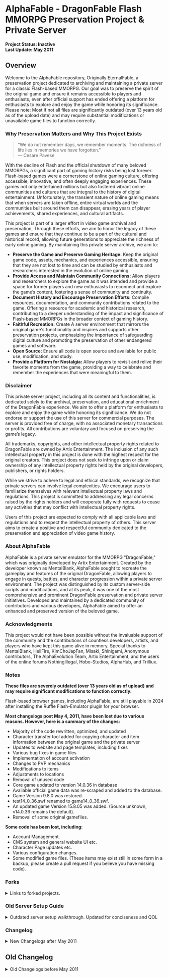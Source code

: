 # AlphaFable - DragonFable Flash MMORPG Preservation Project & Private Server
 
**Project Status: Inactive**  
**Last Update: May 2011**

## Overview

Welcome to the AlphaFable repository, Originally EternalFable, a preservation project dedicated to archiving and maintaining a private server for a classic Flash-based MMORPG. Our goal was to preserve the spirit of the original game and ensure it remains accessible to players and enthusiasts, even after official support has ended offering a platform for enthusiasts to explore and enjoy the game while honoring its significance. Please note: Most if not all files are significantly outdated (over 13 years old as of the upload date) and may require substantial modifications or unavailable game files to function correctly.

### Why Preservation Matters and Why This Project Exists

> “We do not remember days, we remember moments. The richness of life lies in memories we have forgotten.”  
> — Cesare Pavese

With the decline of Flash and the official shutdown of many beloved MMORPGs, a significant part of gaming history risks being lost forever. Flash-based games were a cornerstone of online gaming culture, offering accessible, innovative, and often deeply engaging experiences. These games not only entertained millions but also fostered vibrant online communities and cultures that are integral to the history of digital entertainment. Unfortunately, the transient nature of online gaming means that when servers are taken offline, entire virtual worlds and the communities built around them can disappear, erasing years of player achievements, shared experiences, and cultural artifacts.

This project is part of a larger effort in video game archival and preservation, Through these efforts, we aim to honor the legacy of these games and ensure that they continue to be a part of the cultural and historical record, allowing future generations to appreciate the richness of early online gaming. By maintaining this private server archive, we aim to:
- **Preserve the Game and Preserve Gaming Heritage:** Keep the original game code, assets, mechanics, and experiences accessible, ensuring that they are not lost to time and can be studied by enthusiasts and researchers interested in the evolution of online gaming.
- **Provide Access and Maintain Community Connections:** Allow players and researchers to explore the game as it was intended and provide a space for former players and new enthusiasts to reconnect and explore the game’s content, fostering a sense of community and continuity.
- **Document History and Encourage Preservation Efforts:** Compile resources, documentation, and community contributions related to the game. Offering a resource for academic and historical research, contributing to a deeper understanding of the impact and significance of Flash-based MMORPGs in the broader context of gaming history.
- **Faithful Recreation:** Create A server environment that mirrors the original game's functionality and inspires and supports other preservation projects, emphasizing the importance of safeguarding digital culture and promoting the preservation of other endangered games and software.
- **Open Source:** Ensure all code is open source and available for public use, modification, and study.
- **Provide a Platform for Nostalgia:** Allow players to revisit and relive their favorite moments from the game, providing a way to celebrate and remember the experiences that were meaningful to them.

### Disclaimer
This private server project, including all its content and functionalities, is dedicated solely to the archival, preservation, and educational enrichment of the DragonFable experience. We aim to offer a platform for enthusiasts to explore and enjoy the game while honoring its significance. We do not endorse or support the use of this server for commercial purposes. The server is provided free of charge, with no associated monetary transactions or profits. All contributions are voluntary and focused on preserving the game’s legacy.

All trademarks, copyrights, and other intellectual property rights related to DragonFable are owned by Artix Entertainment. The inclusion of any such intellectual property in this project is done with the highest respect for the original creators. This project does not seek to infringe upon or claim ownership of any intellectual property rights held by the original developers, publishers, or rights holders.

While we strive to adhere to legal and ethical standards, we recognize that private servers can involve legal complexities. We encourage users to familiarize themselves with relevant intellectual property laws and regulations. This project is committed to addressing any legal concerns raised by the rights holders and will cooperate fully with requests to cease any activities that may conflict with intellectual property rights.

Users of this project are expected to comply with all applicable laws and regulations and to respect the intellectual property of others. This server aims to create a positive and respectful community dedicated to the preservation and appreciation of video game history.

### About AlphaFable
AlphaFable is a private server emulator for the MMORPG "DragonFable," which was originally developed by Artix Entertainment. Created by the developer known as MentalBlank, AlphaFable sought to recreate the gameplay and features of the original DragonFable, allowing players to engage in quests, battles, and character progression within a private server environment. The project was distinguished by its custom server-side scripts and modifications, and at its peak, it was one of the most comprehensive and prominent DragonFable preservation and private server initiatives. Developed and maintained by a dedicated community of contributors and various developers, AlphaFable aimed to offer an enhanced and preserved version of the beloved game.

### Acknowledgments
This project would not have been possible without the invaluable support of the community and the contributions of countless developers, artists, and players who have kept this game alive in memory. Special thanks to MentalBlank, HellFire, KimChoJapFan, Misaki, Shinigami, Anonymous contributors, The AlphaEvolution Team, Artix Entertainment, and the users of the online forums NothingIllegal, Hobo-Studios, AlphaHub, and Trilliux.

### Notes

**These files are severely outdated (over 13 years old as of upload) and may require significant modifications to function correctly.**

Flash-based browser games, including AlphaFable, are still playable in 2024 after installing the Ruffle Flash-Emulator plugin for your browser.

**Most changelogs post May 4, 2011, have been lost due to various reasons. However, here is a summary of the changes:**
- Majority of the code rewritten, optimized, and updated
- Character transfer tool added for copying character and item information between the original game and the private server
- Updates to website and page templates, including fixes
- Various bug fixes in game files
- Implementation of account activation
- Changes to PVP mechanics
- Modifications to items
- Adjustments to locations
- Removal of unused code
- Core game updated to version 14.0.36 in database
- Available official game data was re-scraped and added to the database.
- Game Version 9.8.0 was restored.
- test14_0_36.swf renamed to game14_0_36.swf.
- An updated game Version 15.8.05 was added. (Source unknown, v14.0.36 remains the default).
- Removal of some original gamefiles.

**Some code has been lost, including:**
- Account Management.
- CMS system and general website UI etc.
- Character Page updates etc.
- Various configuration changes.
- Some modified game files.
(These items may exist still in some form in a backup, please create a pull request if you believe you have missing code).

### Forks
<details>
<summary>Links to forked projects.</summary>
There are various forks of this project, some of which may not include the latest code or might contain code that is no longer available even to the original developers. One of the more recent forks is maintained by Draconiandeveloper and can be accessed at [Draconiandeveloper's AlphaFable Repo](https://github.com/draconiandeveloper/AlphaFable). This fork provides a modern update with quality-of-life improvements and bug fixes for an older codebase and incorporates Docker container deployment. Draconiandeveloper's rationale for their fork, which parallels my own childhood experiences and the motivation behind the original AlphaFable, can be reviewed here: [Draconiandeveloper's Rationale](https://github.com/draconiandeveloper/AlphaFable/blob/main/RATIONALE.md).

Personal note: The fleeting nature of memories is a poignant reminder of our vulnerabilities and the impermanence of life. Navigating phases that feel akin to limbo can be disorienting and it is completely understandable to feel a sense of detachment from your lived experiences, especially when they are viewed through a haze of nostalgia. I strongly believe that there is value for all individuals to preserve and share their stories. The desire to contribute to something that might otherwise fade into obscurity is commendable and serves as a meaningful way to connect with both the past and the future. To preserve and reflect on cherished and influential moments is a reminder of the importance of keeping our stories alive and adds to the rich tapestry of the shared experiences of each person and those they interact with. The stories we tell, the memories we cherish, and the lessons we impart. These are indeed what gives substance and significance to our existence.
</details>

### Old Server Setup Guide

<details>

<summary>Outdated server setup walkthrough. Updated for conciseness and QOL</summary>

### Notes
- **Compatibility:** Using the latest version of XAMPP may present additional challenges; UwAmp is recommended for optimal compatibility.
- **Apache Configuration:** Ensure that the `rewrite_module` is enabled in the Apache Modules tab.
- **Recommended Settings:** For UwAmp, use this [Apache configuration](http://i.imgur.com/41TI2RL.png).

#### Prerequisites
- **This Repository's Files (Not Including Game Files)**
- **OR**
- **KimChoJapFan's Compressed Files (Including Game Files):** [Download Link](https://mega.nz/#!0QFHESwR!IWnty5cVymhpg0IH2k7bTbAot3Wf0RS0wxuV_QggFG4)
  - **Note:** The server files require at least 1.0 GiB of disk space once uncompressed and are optimized for the latest version of UwAmp.
- **Character Generator:** Requires Python 2.7 (Version 2.7.10 recommended).

### Step-by-Step Setup Instructions

#### Step 1: Install UwAmp

- Download, install, and launch UwAmp. While UwAmp is recommended for this setup, you may also use XAMPP or another suitable web server solution.

#### Step 2: Locate the 'www' Directory

- In UwAmp, click the 'www folder' button, or navigate manually to `C:\UwAmp\www\`.

#### Step 3: Download and Extract Server Files

- Download the AlphaFable private server files and extract them into the `www` directory you just opened.

#### Step 4: Start UwAmp and Access PHPMyAdmin

- Start UwAmp, then click the PHPMyAdmin button, or open your browser and go to `http://localhost/mysql/`.
  - **Default Username:** root
  - **Default Password:** root (It is strongly recommended that you change this for security purposes).

#### Step 5: Create a New Database

- In PHPMyAdmin, click on the 'Databases' tab and create a new database. Remember the name of this database, as it will be required in subsequent steps.

#### Step 6: Import the Database

- Select the newly created database from the left sidebar.
- Click on the "Import" tab, select the SQL file included in the server files, and import it into the database.

#### Step 7: Configure Server Settings

- Navigate to the `df_settings` table within your database and make the following changes:
  - **DFSitename:** Enter the desired name for your server.
  - **AdminEmail:** Input your email address to receive bug reports.
  - **News:** Customize the text to your preference.

#### Step 8: Save Changes

- After making the necessary edits, scroll down and save your changes.

#### Step 9: Update Configuration Files

- In the `www` directory, open `includes/config.php`.
- Update the `$mysql_user`, `$mysql_pass`, and `$mysql_name` variables to match your PHPMyAdmin credentials and the name of the database you created earlier.

#### Step 10: Update Security Keys

- Open `includes/classes/security.class.php` and change the line `var $key = 'RandomKeyBitchesL0043l1'​【30 cm】;` to a new, secure key. Ensure this key remains private.
- Similarly, in `includes/classes/GameFunctions.class.php`, update the `var $key = 'RandomKeyBitchesL0043l1'​【30 cm】;` field to match the key you set in the previous step.

#### Step 11: Rename a Critical File

- Rename the file `game/mb-fileGrab.php` to something more secure, such as `df-SecretFileDownloader.php`.

#### Step 12: Download Required SWF Files

- Navigate to `http://localhost/game/[renamed file]` in your browser, replacing `[renamed file]` with the new name from the previous step.
- Open each link in a new tab to download the missing SWF files. This process may use between 200 MB and 800 MB of data. Ensure all files are fully downloaded before proceeding.

#### Step 13: Create an Admin Account

- Go to `http://localhost/game/df-signup.php` and create a new account.
- In PHPMyAdmin, navigate to the `df_users` table and modify the account you just created. Update the relevant fields to match the details shown in this [image](http://i.imgur.com/GTBOCRi.png) to grant yourself admin access.

#### Step 14: Create a Character

- Log in at `http://localhost/game/` and create a new character.

#### Step 15: Access the Admin Town

- In PHPMyAdmin, open the `df_characters` table and edit the character you just created.
- Change the "Home town" value to `14161993` to gain access to the admin town.

#### Step 16: Final Checks

- Verify that all SWF files have finished downloading. Once confirmed, your server setup is complete, and you are ready to begin using your private server.

</details>

### Changelog

<details>

<summary>New Changelogs after May 2011</summary>

### Post May 4, 2011

**Most changelogs post May 4, 2011, have been lost due to various reasons. However, here is a summary of the changes:**
- Majority of the code rewritten, optimized, and updated
- Character transfer tool added for copying character and item information between the original game and the private server
- Updates to website and page templates, including fixes
- Various bug fixes in game files
- Implementation of account activation
- Changes to PVP mechanics
- Modifications to items
- Adjustments to locations
- Removal of unused code
- Core game updated to version 14.0.36 in database
- Available official game data was re-scraped and added to the database.
- Game Version 9.8.0 was restored.
- test14_0_36.swf renamed to game14_0_36.swf.
- An updated game Version 15.8.05 was added. (Source unknown, v14.0.36 remains the default).
- Removal of some original gamefiles.

**Some code has been lost, including:**
- Account Management.
- CMS system and general website UI etc.
- Character Page updates etc.
- Various configuration changes.
- Some modified game files.
(These items may exist still in some form in a backup, please create a pull request if you believe you have missing code).

</details>

## Old Changelog

<details>

<summary>Old Changelogs before May 2011</summary>

### October 25, 2010

- **Client Update:**
  - Updated the client to version 9.0.6.
  
- **New Files Added:**
  - Added `cf-characterdelete.asp`.
  - Added `cf-expsave.asp`:
    - Allows saving of Experience (Exp) and Gold to the database.
    - Note: This may cause issues during the leveling-up process.

- **Modifications:**
  - `cf-usersignup.php`:
    - Implemented a security measure to prevent direct access. The script will terminate if accessed directly.
  - `cf-characternew.php`:
    - Added similar security measures to prevent direct access.
  - `cf-characterload.asp`:
    - **Experience Calculation:** `intExpToLevel` is now auto-calculated.
    - **Class Loading:** `strClassFileName` now dynamically loads `class-(strClassName).swf`.
    - **Database Integration:** The following attributes are now loaded from the database:
      - `intExp`, `HP`, `intMP`, `intSilver`, `intGold`, `intGems`, `intCoins`
      - `intMaxBagSlots`, `intMaxBankSlots`, `intMaxHouseSlots`, `intMaxHouseItemSlots`
      - `RaceID`, `strRaceName`, `BaseClassID`, `ClassID`, `strClassName`

### October 26, 2010

- **Database Connections:**
  - Connected `cf-expsave.asp` and `cf-characterdelete.asp` to the database.

- **New Features:**
  - Added `cf-questcomplete.asp`:
    - Allows completion of the first quest and saves Experience (Exp) and Gold to the database.
  - Added `cf-loadtowninfo.asp`:
    - Successfully loads town information.
  - Added `towns/town-oaklore.swf`.

- **Modifications:**
  - `cf-characterload.asp`:
    - Modified to load Oaklore instead of defaulting to the Intro.
  
- **Additional Features:**
  - Added Design Notes.
  - Added game size modifier links.

### October 27, 2010

- **Bug Fixes:**
  - Fixed issues related to size settings.
  
- **File Structure Adjustments:**
  - `Dragonfable.css` is now correctly loaded within the `game/` folder.
  - Removed the `DF/` folder and updated paths accordingly.

### October 28, 2010

- **New Files Added:**
  - `cf-statstrain.asp`: Allows users to train their stats.
  - `cf-statsuntrain.asp`: Enables users to untrain their stats.

- **Modifications:**
  - `cf-characterload.asp`:
    - Now loads all character stats directly from the database.
  - `cf-questload.asp`:
    - Corrected to load the appropriate quest from the database, rather than defaulting to the Intro Quest.
  
- **Additional Features:**
  - Added `cf-loadwarvars.asp`:
    - This feature is incomplete and may not be utilized. However, it is included for future development.
    - Note: If attempting to update stats results in a crash, there is no cause for concern. The stats will be successfully updated, and the corresponding gold will be deducted.

### October 29, 2010

- **Modifications:**
  - `cf-characterload.asp` and `cf-userlogin.asp`:
    - Now load class information directly from the database.
  - `cf-characterload.asp`:
    - **Attribute Loading:** Added support for loading `intWIS` from the database.
    - **Class Armor & Weapon Info:** Now also retrieved from the database.
    - **Hair Loading:** Hair assets are now loaded from the database. If a specific hair asset is not found, the default `'head/M/hair-male-carefree.swf'` will be used.
  - `cf-questload.asp`:
    - Updated to load the Intro Quest as a fallback if the specified quest does not exist, preventing crashes.

- **New Additions:**
  - **Database Updates:**
    - Added the Dragon versions of Warrior, Mage, and Rogue classes to the database.
  - **Game Assets:**
    - Added `gamefiles/pets/pet-twilly.swf` so players can engage in their first battle with a Moglin companion.
  - **New Features:**
    - Added `cf-changeclass.asp` to allow class changes.

### October 31, 2010

- **New Features:**
  - **Quest 101:**
    - Introduced a new quest allowing players to return to the Intro area without the original storyline.
  - **Support for Female Characters:**
    - The server now fully supports female characters. Players will need to collect the appropriate class and hair SWFs.
  - **New Files:**
    - Added `cf-classload.php`.
    - Added `topchars.php` to display top characters.
    - Added `newCharacter.fla` for users interested in making custom modifications.

- **Modifications:**
  - `cf-characterload.php`:
    - Now loads Quest, Skill, and Armor values directly from the database.
  - **Design Notes:**
    - Updated several links for better navigation.
  - `cf-loadtowninfo.php`:
    - Fixed an issue caused between October 28th and 31st, ensuring proper loading of home towns.

### November 2, 2010

- **Modifications:**
  - `cf-changehometown.php`:
    - Implemented a minor update.
  - `cf-characterload.php`:
    - Enhanced to load items from the database.
    - Fixed an issue with gold and experience when exiting quests.
  - **Error Handling:**
    - Updated error codes across all `cf-****.php` files to improve functionality.

- **New Features:**
  - Added `cf-getquestcounter.php` to track quest progress.
  - Added `cf-itembuy.php` for purchasing items.
  - Added `cf-itemsell.php` for selling items.
  - Completed development of `cf-shopload.php`.

- **Fixes:**
  - `cf-expsave.php`:
    - Fixed to allow progression to level 2.
  - `cf-questload.php`:
    - Corrected an issue with changing the home town during quest progression.

### November 5, 2010

- **Modifications:**
  - `cf-questload.php`:
    - Updated to load monsters from the database.

- **New Features:**
  - Added `cf-interfaceload.php`:
    - Interface files are now loaded from the database.
  - Added additional towns and quests:
    - Note: Monsters for these new towns and quests have not been added yet.

### November 7, 2010

- **New Features:**
  - Added `cf-mergeshopload.php`:
    - Allows loading of merge shops. Note: The feature has some bugs.
  - Added `cf-itemmerge.php`:
    - Enables item merging functionality. Note: The feature has some bugs.

- **Modifications:**
  - `cf-questload.php`:
    - Fixed a bug related to monster loading.

- **Additional Notes:**
  - When requesting a monster with `MonsterRef` 3, ensure that `MonsterRef` 0, 1, and 2 are also loaded to avoid issues.

### November 16, 2010

- **New Features:**
  - Enhanced the Design Notes system with more detailed and versatile functionality.
  - Added an online user list to the homepage.

- **Modifications:**
  - Updated the website’s background skin with a custom design.
  - Integrated the following elements into the database:
    - Skin
    - Facebook Username
    - MySpace Username

### November 21, 2010

- **New Features:**
  - Added `cf-savequeststring.php`: Allows saving of quest strings.
  - Added `cf-saveskillstring.php`: Allows saving of skill strings.
  - Added `cf-savearmorstring.php`: Allows saving of armor strings.
  - Added `cf-itemdestroy.php`: Enables item destruction functionality.

- **Modifications:**
  - `cf-characterload.php`:
    - Fixed issues with loading Quest, Skill, and Armor strings.
  - `cf-itembuy.php`, `cf-itemmerge.php`, and `cf-itemsell.php`:
    - Resolved existing bugs related to item transactions.

- **Content Updates:**
  - Added monsters to the following quests:
    - Drakath's Quest
    - Zorbak's Bear Quest
    - Renegade Ambush Quest
    - Hydra Bridge Quest

### November 23, 2010

- **Modifications:**
  - **Game Size Configuration:**
    - Improved game size settings for better performance and made them editable via URL.
  - **CSS Updates:**
    - `Dragonfable.css` now loads correctly.
  - **Client Updates:**
    - Implemented various changes to enhance client functionality.

- **New Features:**
  - Added a "Latest Release Version" display post-login:
    - Replaces the previous "Verified" status.

- **Fixes:**
  - Updated all links within `usersignup_05.swf`:
    - Converted all links to PHP, resolving previous bugs.

### November 24, 2010

- **Modifications:**
  - Renamed `/game/default.php` to `index.php`.

- **New Features:**
  - Added `cf-bankload.php`: Enables loading of bank data.
  - Added `cf-toBank.php`: Facilitates transferring items to the bank.
  - Added `cf-toCharFromBank.php`: Allows transferring items from the bank to the character.
  - Initiated development on Hair Shops.

### November 27, 2010

- **Fixes:**
  - `cf-usersignup.php`:
    - Resolved issues, allowing users to sign up without any problems.

### December 8, 2010

- **New Features:**
  - **News System:**
    - Implemented an enhanced news system with options to write, delete, and edit news. These features are also accessible through the more-news section.
  - **Client Update:**
    - Upgraded to the latest client version (9.8.0) with PHP support.
  - **Login System:**
    - Introduced a login system using cookies.
  - **Account Manager:**
    - Added a comprehensive account management system, including:
      - Password changer
      - Email changer
      - Date of Birth changer

### December 18, 2010

- **Update:**
  - Discovered two missing updates that were lost when Cris's Forum went down:
    - November 24, 2010
    - November 27, 2010

### February 4, 2011

- **New Features:**
  - Added `cf-buybankslots1.php`: Facilitates purchasing of bank slots.
  - Added `cf-buybankslots2.php`: Facilitates purchasing of bank slots.
  - Added `cf-buybankslots3.php`: Facilitates purchasing of bank slots.
  - Added `cf-buybagslots1.php`: Facilitates purchasing of bag slots.
  - Added `cf-buybagslots2.php`: Facilitates purchasing of bag slots.
  - Added `cf-buybagslots3.php`: Facilitates purchasing of bag slots.

### February 5, 2011

- **Modifications:**
  - **Client Updates:**
    - Removed `cf-buybankslots2.php` and `cf-buybankslots3.php` as they are no longer needed.
    - Removed `cf-buybagslots2.php` and `cf-buybagslots3.php` as they are no longer needed.
  - `cf-characterload.php`:
    - Enhanced to load set starting items and support dragon loading.
  - `cf-questload.php`:
    - Updated to handle quest rewards.

- **New Features:**
  - Added `cf-dragonhatch.php`: Facilitates hatching of dragons.
  - Added `cf-questreward.php`: Saves quest rewards to the inventory.
  - Added `cf-dragontrain.php`: Enables dragon training.
  - Added `cf-dragonuntrain.php`: Enables dragon untraining.

- **Fixes:**
  - **`cf-buybagslots1.php`:**
    - Identified an error where prices need to be corrected.

### February 6, 2011

- **Fixes:**
  - Corrected indentation in various files for improved readability.
  - Addressed and resolved several major security issues.

### February 13, 2011

- **New Features:**
  - Added `cf-dragonelement.php`: Manages dragon elements.
  - Completed `dcBuy.php`:
    - Allows changes to class, gender, and name.

- **Fixes:**
  - Updated and corrected dates and times where necessary.

### March 14, 2011

- **New Features:**
  - Added `cf-dragonfeed.php`: Enables feeding your dragon.
  - Added `cf-dragoncustomize.php`: Allows customization of your dragon.

- **Updates:**
  - Added new and updated screenshots.

### March 26, 2011

- **Fixes:**
  - Resolved issues related to purchasing bank slots:
    - Default bank slots increased to 10 (Please do not modify).
  - Addressed problems encountered during account creation.
  - Temporarily fixed an inventory glitch occurring during item merging.

- **New Features:**
  - Added `cf-saveweaponconfig.php`: Facilitates saving weapon configurations.

### March 27, 2011

- **New Features:**
  - Added `cf-hairbuy.php`: Enables the purchase of hairstyles.

- **Improvements:**
  - Enhanced Normal Shops and Merge Shops:
    - Fixed several errors and improved functionality.
    - Addressed and resolved issues with item counts and max stack sizes when merging, buying, selling, and destroying items.

### April 20, 2011

- **Fixes:**
  - Restored `cf-classload.php`:
    - Replaced `cf-characterload.php` with the correct file.

- **Updates:**
  - Added `PrevClassID` and updated relevant files.
  - Added `BaseClassID` and updated relevant files.

### April 21, 2011

- **New Features:**
  - Added `cf-hairshopload.php`: Completed hair shop functionality. You can now add your own hairstyles.
  - Added `cf-loadpvpchar.php`: Facilitates loading of PvP characters.
  - Added `cf-loadpvprandom.php`: Enables random selection of PvP characters.

- **Updates:**
  - Updated `cf-questcomplete.php`:
    - Quest rewards are now selected randomly.

- **Team Update:**
  - Shinigami has been added to the DFPS Team.

### April 28, 2011

- **New Features:**
  - Added `cf-buybagslots1.php`: Enables the purchase of additional bag slots.
  - Added `cf-loadfriend.php`: Facilitates loading of friend data.
  
- **Improvements:**
  - Enhanced items:
    - Improved resistances, stats, and other attributes.

- **Updates:**
  - Added support for Zones:
    - Configuration details can be modified in `includes/config.php`.

### May 4, 2011

- **Updates:**
  - Zones are now loaded from the database (`df_extra`).

- **Fixes:**
  - Addressed several bugs and minor errors.
  - Resolved issues with `cf-characternew.php`: Now functions correctly.
  - Fixed errors encountered when exiting Barber, Bank, Town Hall, etc.
  - Corrected bank-related errors, including cases where the bank is empty.
  - Fixed `cf-statsuntrain.php`.

</details>
